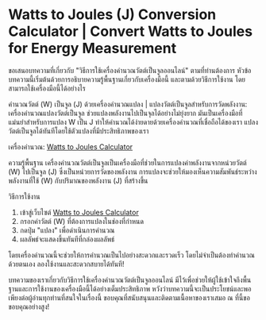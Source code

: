 Watts to Joules (J) Conversion Calculator | Convert Watts to Joules for Energy Measurement
==========================================================================================

ขอเสนอบทความที่เกี่ยวกับ "วิธีการใช้เครื่องคำนวณวัตต์เป็นจูลออนไลน์" ตามที่ท่านต้องการ หัวข้อบทความนี้เริ่มต้นด้วยการอธิบายความรู้พื้นฐานเกี่ยวกับเครื่องมือนี้ และตามด้วยวิธีการใช้งาน โดยสามารถใช้เครื่องมือนี้ได้อย่างไร

คำนวณวัตต์ (W) เป็นจูล (J) ด้วยเครื่องคำนวณแปลง | แปลงวัตต์เป็นจูลสำหรับการวัดพลังงาน: เครื่องคำนวณแปลงวัตต์เป็นจูล ช่วยแปลงพลังงานไปเป็นจุลได้อย่างไม่ยุ่งยาก มันเป็นเครื่องมือที่แม่นยำสำหรับการแปลง W เป็น J ทำให้คำนวณได้ง่ายดายด้วยเครื่องคำนวณที่เชื่อถือได้ของเรา แปลงวัตต์เป็นจูลได้ทันทีโดยใช้ตัวแปลงที่มีประสิทธิภาพของเรา

เครื่องคำนวณ: [Watts to Joules Calculator](https://www.onlinecalculatorsfree.com/th/tools/watt-to-joules-calculator.html)

ความรู้พื้นฐาน เครื่องคำนวณวัตต์เป็นจูลเป็นเครื่องมือที่ช่วยในการแปลงค่าพลังงานจากหน่วยวัตต์ (W) ไปเป็นจูล (J) ซึ่งเป็นหน่วยการวัดของพลังงาน การแปลงจะช่วยให้มองเห็นความสัมพันธ์ระหว่างพลังงานที่ใช้ (W) กับปริมาณของพลังงาน (J) ที่สร้างขึ้น

วิธีการใช้งาน

1. เข้าสู่เว็บไซต์ [Watts to Joules Calculator](https://www.onlinecalculatorsfree.com/th/tools/watt-to-joules-calculator.html)
2. กรอกค่าวัตต์ (W) ที่ต้องการแปลงในช่องที่กำหนด
3. กดปุ่ม "แปลง" เพื่อดำเนินการคำนวณ
4. ผลลัพธ์จะแสดงขึ้นทันทีที่กล่องผลลัพธ์

โดยเครื่องคำนวณนี้จะช่วยให้การคำนวณเป็นไปอย่างสะดวกและรวดเร็ว โดยไม่จำเป็นต้องทำคำนวณด้วยตนเอง ลองใช้งานและสะดวกสบายได้ทันที!

บทความของเราเกี่ยวกับวิธีการใช้เครื่องคำนวณวัตต์เป็นจูลออนไลน์ มีไว้เพื่อช่วยให้ผู้ใช้เข้าใจถึงพื้นฐานและการใช้งานของเครื่องมือนี้ได้อย่างเต็มประสิทธิภาพ หวังว่าบทความนี้จะเป็นประโยชน์และพอเพียงต่อผู้อ่านทุกท่านที่สนใจในเรื่องนี้ ขอบคุณที่สนับสนุนและติดตามเนื้อหาของเราเสมอ ณ ที่นี้ขอขอบคุณอย่างสูง!